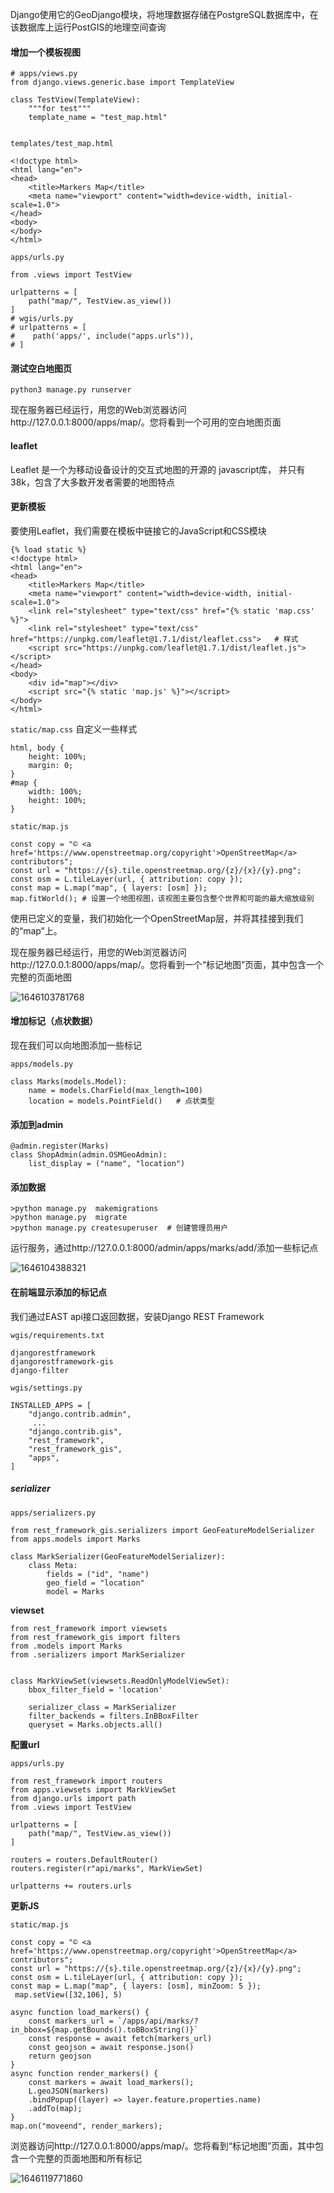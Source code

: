 Django使用它的GeoDjango模块，将地理数据存储在PostgreSQL数据库中，在该数据库上运行PostGIS的地理空间查询



#### 增加一个模板视图

```
# apps/views.py
from django.views.generic.base import TemplateView

class TestView(TemplateView):
    """for test"""
    template_name = "test_map.html"
    
```

`templates/test_map.html`

```
<!doctype html>
<html lang="en">
<head>
    <title>Markers Map</title>
    <meta name="viewport" content="width=device-width, initial-scale=1.0">
</head>
<body>
</body>
</html>
```

`apps/urls.py`

```
from .views import TestView

urlpatterns = [
    path("map/", TestView.as_view())
]
# wgis/urls.py
# urlpatterns = [
#    path('apps/', include("apps.urls")),
# ]
```

#### 测试空白地图页

```
python3 manage.py runserver
```

现在服务器已经运行，用您的Web浏览器访问http://127.0.0.1:8000/apps/map/。您将看到一个可用的空白地图页面

#### leaflet

Leaflet 是一个为移动设备设计的交互式地图的开源的 javascript库， 并只有38k，包含了大多数开发者需要的地图特点

#### 更新模板

要使用Leaflet，我们需要在模板中链接它的JavaScript和CSS模块

```
{% load static %}
<!doctype html>
<html lang="en">
<head>
    <title>Markers Map</title>
    <meta name="viewport" content="width=device-width, initial-scale=1.0">
    <link rel="stylesheet" type="text/css" href="{% static 'map.css' %}">
    <link rel="stylesheet" type="text/css" href="https://unpkg.com/leaflet@1.7.1/dist/leaflet.css">   # 样式
    <script src="https://unpkg.com/leaflet@1.7.1/dist/leaflet.js"></script>
</head>
<body>
    <div id="map"></div>
    <script src="{% static 'map.js' %}"></script>
</body>
</html>

```

`static/map.css`  自定义一些样式

```
html, body {
    height: 100%;
    margin: 0;
}
#map {
    width: 100%;
    height: 100%;
}
```

`static/map.js`

```
const copy = "© <a href='https://www.openstreetmap.org/copyright'>OpenStreetMap</a> contributors";
const url = "https://{s}.tile.openstreetmap.org/{z}/{x}/{y}.png";
const osm = L.tileLayer(url, { attribution: copy });
const map = L.map("map", { layers: [osm] });
map.fitWorld(); # 设置一个地图视图，该视图主要包含整个世界和可能的最大缩放级别
```

使用已定义的变量，我们初始化一个OpenStreetMap层，并将其挂接到我们的“map”上。

现在服务器已经运行，用您的Web浏览器访问http://127.0.0.1:8000/apps/map/。您将看到一个“标记地图”页面，其中包含一个完整的页面地图

![1646103781768](C:\Users\wsm\AppData\Roaming\Typora\typora-user-images\1646103781768.png)



#### 增加标记（点状数据）

现在我们可以向地图添加一些标记

`apps/models.py`

```
class Marks(models.Model):
    name = models.CharField(max_length=100)
    location = models.PointField()   # 点状类型
```

#### 添加到admin

```
@admin.register(Marks)
class ShopAdmin(admin.OSMGeoAdmin):    
	list_display = ("name", "location")
```

#### 添加数据

```
>python manage.py  makemigrations
>python manage.py  migrate
>python manage.py createsuperuser  # 创建管理员用户
```

运行服务，通过http://127.0.0.1:8000/admin/apps/marks/add/添加一些标记点

![1646104388321](C:\Users\wsm\AppData\Roaming\Typora\typora-user-images\1646104388321.png)



#### 在前端显示添加的标记点

我们通过EAST api接口返回数据，安装Django REST Framework

`wgis/requirements.txt`

```
djangorestframework
djangorestframework-gis
django-filter
```

`wgis/settings.py`

```
INSTALLED_APPS = [
    "django.contrib.admin",
	 ...
    "django.contrib.gis",
    "rest_framework",
    "rest_framework_gis",
    "apps",
]
```

##### serializer

`apps/serializers.py`

```
from rest_framework_gis.serializers import GeoFeatureModelSerializer
from apps.models import Marks

class MarkSerializer(GeoFeatureModelSerializer):
    class Meta:
        fields = ("id", "name")
        geo_field = "location"
        model = Marks
```

**viewset**

```
from rest_framework import viewsets
from rest_framework_gis import filters
from .models import Marks
from .serializers import MarkSerializer


class MarkViewSet(viewsets.ReadOnlyModelViewSet):
    bbox_filter_field = 'location'

    serializer_class = MarkSerializer
    filter_backends = filters.InBBoxFilter
    queryset = Marks.objects.all()
```

**配置url**

`apps/urls.py`

```
from rest_framework import routers
from apps.viewsets import MarkViewSet
from django.urls import path
from .views import TestView

urlpatterns = [
    path("map/", TestView.as_view())
]

routers = routers.DefaultRouter()
routers.register(r"api/marks", MarkViewSet)

urlpatterns += routers.urls
```

**更新JS**

`static/map.js`

```
const copy = "© <a href='https://www.openstreetmap.org/copyright'>OpenStreetMap</a> contributors";
const url = "https://{s}.tile.openstreetmap.org/{z}/{x}/{y}.png";
const osm = L.tileLayer(url, { attribution: copy });
const map = L.map("map", { layers: [osm], minZoom: 5 });
 map.setView([32,106], 5)

async function load_markers() {
    const markers_url = `/apps/api/marks/?in_bbox=${map.getBounds().toBBoxString()}`
    const response = await fetch(markers_url)
    const geojson = await response.json()
    return geojson
}
async function render_markers() {
    const markers = await load_markers();
    L.geoJSON(markers)
    .bindPopup((layer) => layer.feature.properties.name)
    .addTo(map);
}
map.on("moveend", render_markers);
```

浏览器访问http://127.0.0.1:8000/apps/map/。您将看到“标记地图”页面，其中包含一个完整的页面地图和所有标记

![1646119771860](C:\Users\wsm\AppData\Roaming\Typora\typora-user-images\1646119771860.png)